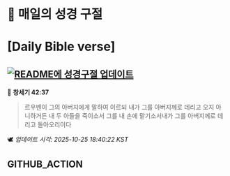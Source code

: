 # 🙏 매일의 성경 구절
# [Daily Bible verse]
## [![README에 성경구절 업데이트](https://github.com/DONGSUKA/first_test/actions/workflows/update-readme-bible.yml/badge.svg)](https://github.com/DONGSUKA/first_test/actions/workflows/update-readme-bible.yml)
<!-- START_BIBLE_VERSE -->
📖 **창세기 42:37**
> 르우벤이 그의 아버지에게 말하여 이르되 내가 그를 아버지께로 데리고 오지 아니하거든 내 두 아들을 죽이소서 그를 내 손에 맡기소서내가 그를 아버지께로 데리고 돌아오리이다

🕊️ _업데이트 시각: 2025-10-25 18:40:22 KST_
  <!-- END_BIBLE_VERSE -->
## GITHUB_ACTION
